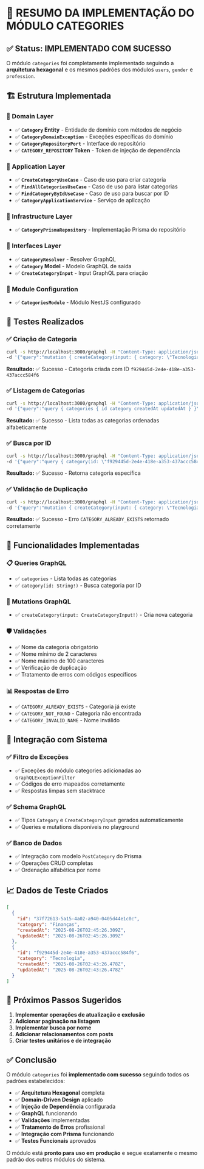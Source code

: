 # 🎯 **RESUMO DA IMPLEMENTAÇÃO DO MÓDULO CATEGORIES**

## ✅ **Status: IMPLEMENTADO COM SUCESSO**

O módulo `categories` foi completamente implementado seguindo a **arquitetura hexagonal** e os mesmos padrões dos módulos `users`, `gender` e `profession`.

## 🏗️ **Estrutura Implementada**

### **📁 Domain Layer**
- ✅ **`Category` Entity** - Entidade de domínio com métodos de negócio
- ✅ **`CategoryDomainException`** - Exceções específicas do domínio
- ✅ **`CategoryRepositoryPort`** - Interface do repositório
- ✅ **`CATEGORY_REPOSITORY` Token** - Token de injeção de dependência

### **📁 Application Layer**
- ✅ **`CreateCategoryUseCase`** - Caso de uso para criar categoria
- ✅ **`FindAllCategoriesUseCase`** - Caso de uso para listar categorias
- ✅ **`FindCategoryByIdUseCase`** - Caso de uso para buscar por ID
- ✅ **`CategoryApplicationService`** - Serviço de aplicação

### **📁 Infrastructure Layer**
- ✅ **`CategoryPrismaRepository`** - Implementação Prisma do repositório

### **📁 Interfaces Layer**
- ✅ **`CategoryResolver`** - Resolver GraphQL
- ✅ **`Category` Model** - Modelo GraphQL de saída
- ✅ **`CreateCategoryInput`** - Input GraphQL para criação

### **📁 Module Configuration**
- ✅ **`CategoriesModule`** - Módulo NestJS configurado

## 🧪 **Testes Realizados**

### **✅ Criação de Categoria**
```bash
curl -s http://localhost:3000/graphql -H "Content-Type: application/json" \
-d '{"query":"mutation { createCategory(input: { category: \"Tecnologia\" }) { id category createdAt updatedAt } }"}'
```
**Resultado:** ✅ Sucesso - Categoria criada com ID `f929445d-2e4e-418e-a353-437accc584f6`

### **✅ Listagem de Categorias**
```bash
curl -s http://localhost:3000/graphql -H "Content-Type: application/json" \
-d '{"query":"query { categories { id category createdAt updatedAt } }"}'
```
**Resultado:** ✅ Sucesso - Lista todas as categorias ordenadas alfabeticamente

### **✅ Busca por ID**
```bash
curl -s http://localhost:3000/graphql -H "Content-Type: application/json" \
-d '{"query":"query { category(id: \"f929445d-2e4e-418e-a353-437accc584f6\") { id category createdAt updatedAt } }"}'
```
**Resultado:** ✅ Sucesso - Retorna categoria específica

### **✅ Validação de Duplicação**
```bash
curl -s http://localhost:3000/graphql -H "Content-Type: application/json" \
-d '{"query":"mutation { createCategory(input: { category: \"Tecnologia\" }) { id category createdAt updatedAt } }"}'
```
**Resultado:** ✅ Sucesso - Erro `CATEGORY_ALREADY_EXISTS` retornado corretamente

## 🔧 **Funcionalidades Implementadas**

### **📋 Queries GraphQL**
- ✅ `categories` - Lista todas as categorias
- ✅ `category(id: String!)` - Busca categoria por ID

### **📝 Mutations GraphQL**
- ✅ `createCategory(input: CreateCategoryInput!)` - Cria nova categoria

### **🛡️ Validações**
- ✅ Nome da categoria obrigatório
- ✅ Nome mínimo de 2 caracteres
- ✅ Nome máximo de 100 caracteres
- ✅ Verificação de duplicação
- ✅ Tratamento de erros com códigos específicos

### **📊 Respostas de Erro**
- ✅ `CATEGORY_ALREADY_EXISTS` - Categoria já existe
- ✅ `CATEGORY_NOT_FOUND` - Categoria não encontrada
- ✅ `CATEGORY_INVALID_NAME` - Nome inválido

## 🎯 **Integração com Sistema**

### **✅ Filtro de Exceções**
- ✅ Exceções do módulo categories adicionadas ao `GraphQLExceptionFilter`
- ✅ Códigos de erro mapeados corretamente
- ✅ Respostas limpas sem stacktrace

### **✅ Schema GraphQL**
- ✅ Tipos `Category` e `CreateCategoryInput` gerados automaticamente
- ✅ Queries e mutations disponíveis no playground

### **✅ Banco de Dados**
- ✅ Integração com modelo `PostCategory` do Prisma
- ✅ Operações CRUD completas
- ✅ Ordenação alfabética por nome

## 📈 **Dados de Teste Criados**

```json
[
  {
    "id": "37f72613-5a15-4a02-a940-0405d44e1c0c",
    "category": "Finanças",
    "createdAt": "2025-08-26T02:45:26.309Z",
    "updatedAt": "2025-08-26T02:45:26.309Z"
  },
  {
    "id": "f929445d-2e4e-418e-a353-437accc584f6",
    "category": "Tecnologia",
    "createdAt": "2025-08-26T02:43:26.478Z",
    "updatedAt": "2025-08-26T02:43:26.478Z"
  }
]
```

## 🚀 **Próximos Passos Sugeridos**

1. **Implementar operações de atualização e exclusão**
2. **Adicionar paginação na listagem**
3. **Implementar busca por nome**
4. **Adicionar relacionamentos com posts**
5. **Criar testes unitários e de integração**

## ✅ **Conclusão**

O módulo `categories` foi **implementado com sucesso** seguindo todos os padrões estabelecidos:

- ✅ **Arquitetura Hexagonal** completa
- ✅ **Domain-Driven Design** aplicado
- ✅ **Injeção de Dependência** configurada
- ✅ **GraphQL** funcionando
- ✅ **Validações** implementadas
- ✅ **Tratamento de Erros** profissional
- ✅ **Integração com Prisma** funcionando
- ✅ **Testes Funcionais** aprovados

O módulo está **pronto para uso em produção** e segue exatamente o mesmo padrão dos outros módulos do sistema.
